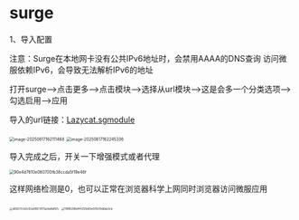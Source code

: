 # surge

1、导入配置

注意：Surge在本地网卡没有公共IPv6地址时，会禁用AAAA的DNS查询 访问微服依赖IPv6，会导致无法解析IPv6的地址

打开surge——>点击更多——>点击模块——>选择从url模块——>这是会多一个分类选项——>勾选启用——>应用

导入的url链接：[Lazycat.sgmodule](https://raw.githubusercontent.com/wlabbyflower/peppapigconfigurationguide/refs/heads/main/自己的代理软件和微服网络冲突解决方案/surge/Lazycat.sgmodule)

<img src="https://lzc-playground-1301583638.cos.ap-chengdu.myqcloud.com/guidelines/395/202506171621575.png" alt="image-20250617162111468" style="zoom:50%;" /> 

<img src="https://lzc-playground-1301583638.cos.ap-chengdu.myqcloud.com/guidelines/395/202506171622409.png" alt="image-20250617162245336" style="zoom:50%;" /> 



导入完成之后，开关一下增强模式或者代理

<img src="https://lzc-playground-1301583638.cos.ap-chengdu.myqcloud.com/guidelines/395/202506171648180.jpg" alt="90e4d7610e060700fb38ccda5f19e46f" style="zoom:50%;" /> 

这样网络检测是0，也可以正常在浏览器科学上网同时浏览器访问微服应用

<img src="https://lzc-playground-1301583638.cos.ap-chengdu.myqcloud.com/guidelines/395/202506171649112.jpg" alt="d88217c1d2c62a06673f17a2de8af87c" style="zoom: 33%;" /> 

<img src="https://lzc-playground-1301583638.cos.ap-chengdu.myqcloud.com/guidelines/395/202506171649499.jpg" alt="11888298ef44255b80e009cf9d6ab3cb" style="zoom: 33%;" />  
